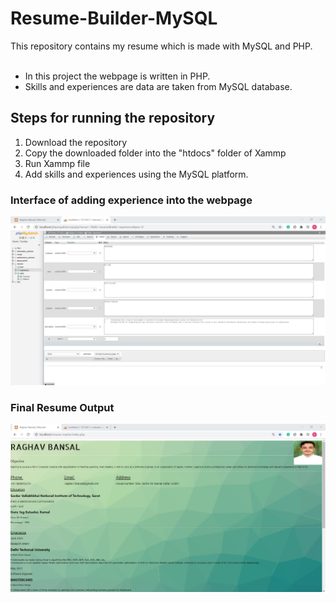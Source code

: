 # Resume-Builder-MySQL
This repository contains my resume which is made with MySQL and PHP.<br><br>
* In this project the webpage is written in PHP.
* Skills and experiences are data are taken from MySQL database. <br>
## Steps for running the repository
1. Download the repository<br>
2. Copy the downloaded folder into the "htdocs" folder of Xammp<br>
3. Run Xammp file<br>
4. Add skills and experiences using the MySQL platform.
### Interface of adding experience into the webpage
![](https://github.com/braghav968/Resume-Builder-MySQL/blob/main/SQL.jpg)<br>
### Final Resume Output
![](https://github.com/braghav968/Resume-Builder-MySQL/blob/main/Resume.jpg)

